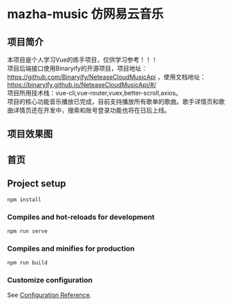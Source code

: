 # mazha-music 仿网易云音乐

## 项目简介
本项目是个人学习Vue的练手项目，仅供学习参考！！！<br>
项目后端接口使用Binaryify的开源项目，项目地址：https://github.com/Binaryify/NeteaseCloudMusicApi ，使用文档地址：https://binaryify.github.io/NeteaseCloudMusicApi/#/  <br>
项目所用技术栈：vue-cli,vue-router,vuex,better-scroll,axios。<br>
项目的核心功能音乐播放已完成，目前支持播放所有歌单的歌曲。歌手详情页和歌曲详情页还在开发中，搜索和账号登录功能也将在日后上线。



## 项目效果图

## 首页

## Project setup
```
npm install
```

### Compiles and hot-reloads for development
```
npm run serve
```

### Compiles and minifies for production
```
npm run build
```

### Customize configuration
See [Configuration Reference](https://cli.vuejs.org/config/).
